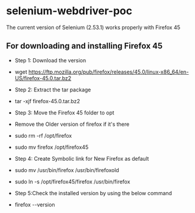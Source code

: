 # selenium-webdriver-poc

The current version of Selenium (2.53.1) works properly with Firefox 45

## For downloading and installing Firefox 45

- Step 1: Download the version
 - wget https://ftp.mozilla.org/pub/firefox/releases/45.0/linux-x86_64/en-US/firefox-45.0.tar.bz2

- Step 2: Extract the tar package
 - tar -xjf firefox-45.0.tar.bz2

- Step 3: Move the Firefox 45 folder to opt
 - Remove the Older version of firefox if it's there
  - sudo rm -rf  /opt/firefox
 - sudo mv firefox /opt/firefox45

- Step 4: Create Symbolic link for New Firefox as default
 - sudo mv /usr/bin/firefox /usr/bin/firefoxold
 - sudo ln -s /opt/firefox45/firefox /usr/bin/firefox

- Step 5:Check the installed version by using the below command
 - firefox --version
